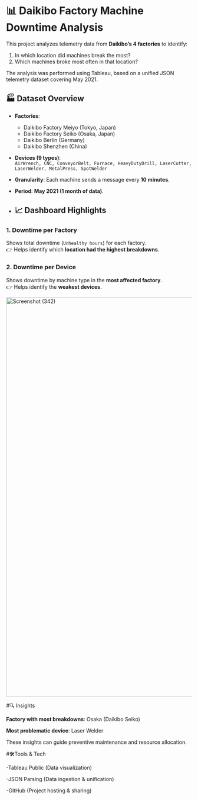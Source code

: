 # 📊 Daikibo Factory Machine Downtime Analysis

This project analyzes telemetry data from **Daikibo’s 4 factories** to identify:
1. In which location did machines break the most?
2. Which machines broke most often in that location?

The analysis was performed using Tableau, based on a unified JSON telemetry dataset covering May 2021.  

## 🏭 Dataset Overview
- **Factories**:  
  - Daikibo Factory Meiyo (Tokyo, Japan)  
  - Daikibo Factory Seiko (Osaka, Japan)  
  - Daikibo Berlin (Germany)  
  - Daikibo Shenzhen (China)  

- **Devices (9 types)**:  
  `AirWrench, CNC, ConveyorBelt, Furnace, HeavyDutyDrill, LaserCutter, LaserWelder, MetalPress, SpotWelder`

- **Granularity**: Each machine sends a message every **10 minutes**.  
- **Period**: **May 2021 (1 month of data)**.

- ## 📈 Dashboard Highlights
### 1. Downtime per Factory
Shows total downtime (`Unhealthy hours`) for each factory.  
👉 Helps identify which **location had the highest breakdowns**.  

### 2. Downtime per Device
Shows downtime by machine type in the **most affected factory**.  
👉 Helps identify the **weakest devices**.

<img width="1920" height="1080" alt="Screenshot (342)" src="https://github.com/user-attachments/assets/2ec20569-3755-420b-a33c-3aada8383edb" />


#🔍 Insights

**Factory with most breakdowns**: Osaka (Daikibo Seiko)

**Most problematic device**: Laser Welder

These insights can guide preventive maintenance and resource allocation.

 #🛠Tools & Tech

-Tableau Public (Data visualization)

-JSON Parsing (Data ingestion & unification)

-GitHub (Project hosting & sharing)



